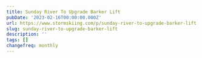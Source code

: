 ```yaml
---
title: Sunday River To Upgrade Barker Lift
pubDate: '2023-02-16T00:00:00.000Z'
url: https://www.stormskiing.com/p/sunday-river-to-upgrade-barker-lift
slug: sunday-river-to-upgrade-barker-lift
description: ''
tags: []
changefreq: monthly
---
```


<!-- Add post content below -->
